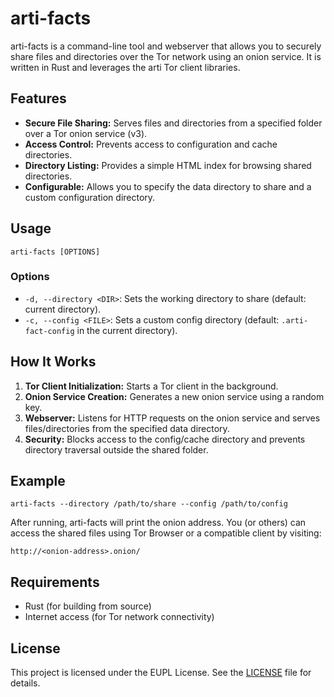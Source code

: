 # arti-facts

arti-facts is a command-line tool and webserver that allows you to securely share files and directories over the Tor network using an onion service. It is written in Rust and leverages the arti Tor client libraries.

## Features
- **Secure File Sharing:** Serves files and directories from a specified folder over a Tor onion service (v3).
- **Access Control:** Prevents access to configuration and cache directories.
- **Directory Listing:** Provides a simple HTML index for browsing shared directories.
- **Configurable:** Allows you to specify the data directory to share and a custom configuration directory.

## Usage

```
arti-facts [OPTIONS]
```

### Options
- `-d, --directory <DIR>`: Sets the working directory to share (default: current directory).
- `-c, --config <FILE>`: Sets a custom config directory (default: `.arti-fact-config` in the current directory).

## How It Works
1. **Tor Client Initialization:** Starts a Tor client in the background.
2. **Onion Service Creation:** Generates a new onion service using a random key.
3. **Webserver:** Listens for HTTP requests on the onion service and serves files/directories from the specified data directory.
4. **Security:** Blocks access to the config/cache directory and prevents directory traversal outside the shared folder.

## Example

```
arti-facts --directory /path/to/share --config /path/to/config
```

After running, arti-facts will print the onion address. You (or others) can access the shared files using Tor Browser or a compatible client by visiting:

```
http://<onion-address>.onion/
```

## Requirements
- Rust (for building from source)
- Internet access (for Tor network connectivity)

## License

This project is licensed under the EUPL License. See the [LICENSE](LICENSE) file for details.
